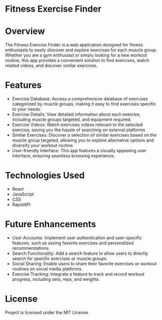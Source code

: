 # Fitness Exercise Finder

# Overview

The Fitness Exercise Finder is a web application designed for fitness enthusiasts to easily discover and explore exercises for each muscle group. Whether you are a gym enthusiast or simply looking for a new workout routine, this app provides a convenient solution to find exercises, watch related videos, and discover similar exercises.

# Features

- Exercise Database: Access a comprehensive database of exercises categorized by muscle groups, making it easy to find exercises specific to your needs.
- Exercise Details: View detailed information about each exercise, including muscle groups targeted, and equipment required.
- Exercise Videos: Watch exercises videos relevant to the selected exercise, saving you the hassle of searching on external platforms
- Similar Exercises: Discover a selection of similar exercises based on the muscle group targeted, allowing you to explore alternative options and diversify your workout routine.
- User-friendly Interface: This app features a visually appealing user interface, ensuring seamless browsing experience.

# Technologies Used

- React
- JavaScript
- CSS
- RapidAPI

# Future Enhancements

- User Accounts: Implement user authentication and user-specific features, such as saving favorite exercises and personalized recommendations.
- Search Functionality: Add a search feature to allow users to directly search for specific exercises or muscle groups.
- Social Sharing: Enable users to share their favorite exercises or workout routines on social media platforms.
- Exercise Tracking: Integrate a feature to track and record workout progress, including sets, reps, and weights.

# License

Project is licensed under the MIT License
